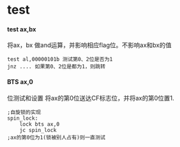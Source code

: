 # test 
#### test ax,bx 
将ax，bx 做and运算，并影响相应flag位。不影响ax和bx的值
```
test al,00000101b 测试第0、2位是否为1
jnz .... 如果第0、2位是都为1，则跳转
```

#### BTS ax,0 
位测试和设置
将ax的第0位送达CF标志位，并将ax的第0位置1.
```
;自旋锁的实现
spin_lock:
    lock bts ax,0
    jc spin_lock
;ax的第0位为1(锁被别人占有)则一直测试 
```

